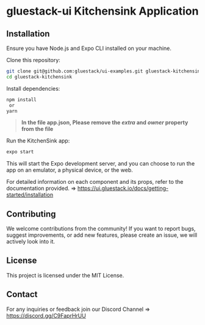 # gluestack-ui Kitchensink Application

## Installation
Ensure you have Node.js and Expo CLI installed on your machine.

Clone this repository:

```bash
git clone git@github.com:gluestack/ui-examples.git gluestack-kitchensink
cd gluestack-kitchensink
```

Install dependencies:

```bash
npm install
 or
yarn
```

> **In the file app.json, Please remove the _extra_ and _owner_ property from the file**

Run the KitchenSink app:
```bash
expo start
```

This will start the Expo development server, and you can choose to run the app on an emulator, a physical device, or the web.

For detailed information on each component and its props, refer to the documentation provided. => https://ui.gluestack.io/docs/getting-started/installation

## Contributing
We welcome contributions from the community! If you want to report bugs, suggest improvements, or add new features, please create an issue, we will actively look into it.

## License
This project is licensed under the MIT License.

## Contact
For any inquiries or feedback join our Discord Channel => https://discord.gg/C9FaprHrUU
